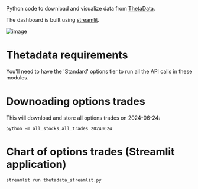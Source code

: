 
Python code to download and visualize data from [ThetaData](https://www.thetadata.net/).

The dashboard is built using [streamlit](https://streamlit.io/).

![image](https://github.com/dharmatech/thetadata.py/assets/20816/830a0a93-a86a-42c0-aa2b-5829d638bcd4)

# Thetadata requirements

You'll need to have the 'Standard' options tier to run all the API calls in these modules.

# Downoading options trades

This will download and store all options trades on 2024-06-24:

    python -m all_stocks_all_trades 20240624

# Chart of options trades (Streamlit application)

    streamlit run thetadata_streamlit.py
    

